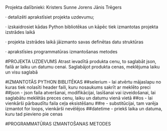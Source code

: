 Projekta dalībnieki: 
  Kristers Sunne
  Jorens Jānis Trēgers

·       detalizēti aprakstīsiet projekta uzdevumu;

·       izskaidrosiet kādas Python bibliotēkas un kāpēc tiek izmantotas projekta izstrādes laikā

·       projekta izstrādes laikā jāizmanto savas definētas datu struktūras

·       aprakstīsies programmatūras izmantošanas metodes

#PROJEKTA UZDEVUMS
Atrast ievadītā produkta cenu, to saglabāt json, failā ar laiku un datumu cenai.
Saglabājot produkta cenas, meklējuma laiku un visu saglabā 

#IZMANTOTĀS PYTHON BIBLITĒKAS 
##selerium - lai atvērtu mājaslapu no kuras tiek nolasīti header faili, kuru nosaukums sakrīt ar meklēto preci
##json - json faila atveršanai, modifikācijai, lasīšanai vai izveidošanai, lai saglabātu meklētās preces cenu, laiku un datumu vienā vietā
##os - lai vienkārši pārbaudītu faila ceļa eksistēšanu
##re - substitūcijai, tam varēja izmantot for loops, vienkārši nevēlējos
##datetime - priekš laika un datuma, kuru tad pievieno pie cenas

#PROGRAMMATŪRAS IZMANTOŠANAS METODES
